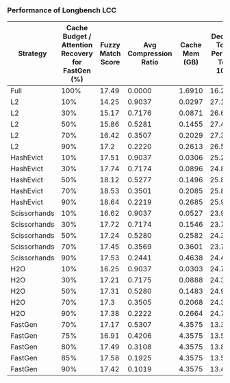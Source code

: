 ###  Performance of Longbench LCC

| Strategy | Cache Budget / Attention Recovery for FastGen (%) | Fuzzy Match Score | Avg Compression Ratio | Cache Mem (GB) | Decode Toks Per Sec Top 10% | Prefill Toks Per Sec Top 10% |
|---|---|---|---|---|---|---|
| Full | 100% | 17.49 | 0.0000 | 1.6910 | 16.2247 | 16025.5020 |
| L2 | 10% | 14.25 | 0.9037 | 0.0297 | 27.1056 | 15413.2112 |
| L2 | 30% | 15.17 | 0.7176 | 0.0871 | 26.6488 | 15392.0578 |
| L2 | 50% | 15.86 | 0.5281 | 0.1455 | 27.4713 | 15369.6624 |
| L2 | 70% | 16.42 | 0.3507 | 0.2029 | 27.3557 | 15750.7059 |
| L2 | 90% | 17.2 | 0.2220 | 0.2613 | 26.5857 | 15931.2057 |
| HashEvict | 10% | 17.51 | 0.9037 | 0.0306 | 25.2640 | 15154.0262 |
| HashEvict | 30% | 17.74 | 0.7174 | 0.0896 | 24.8384 | 15231.5348 |
| HashEvict | 50% | 18.12 | 0.5277 | 0.1496 | 25.8017 | 15304.4810 |
| HashEvict | 70% | 18.53 | 0.3501 | 0.2085 | 25.8092 | 15624.5962 |
| HashEvict | 90% | 18.64 | 0.2219 | 0.2685 | 25.9740 | 15757.2546 |
| Scissorhands | 10% | 16.62 | 0.9037 | 0.0527 | 23.9663 | 9576.0022 |
| Scissorhands | 30% | 17.72 | 0.7174 | 0.1546 | 23.7829 | 9411.2411 |
| Scissorhands | 50% | 17.24 | 0.5280 | 0.2582 | 24.3668 | 9599.5228 |
| Scissorhands | 70% | 17.45 | 0.3569 | 0.3601 | 23.7511 | 9503.5770 |
| Scissorhands | 90% | 17.53 | 0.2441 | 0.4638 | 24.4278 | 9454.6502 |
| H2O | 10% | 16.25 | 0.9037 | 0.0303 | 24.7333 | 9572.6272 |
| H2O | 30% | 17.21 | 0.7175 | 0.0888 | 24.3188 | 9370.4320 |
| H2O | 50% | 17.31 | 0.5280 | 0.1483 | 24.9113 | 9583.9830 |
| H2O | 70% | 17.3 | 0.3505 | 0.2068 | 24.3220 | 9626.7575 |
| H2O | 90% | 17.38 | 0.2222 | 0.2664 | 24.7619 | 9834.0535 |
| FastGen | 70% | 17.17 | 0.5307 | 4.3575 | 13.3479 | 1109.0816 |
| FastGen | 75% | 16.91 | 0.4206 | 4.3575 | 13.5296 | 1122.5225 |
| FastGen | 80% | 17.49 | 0.3108 | 4.3575 | 13.8139 | 1148.6746 |
| FastGen | 85% | 17.58 | 0.1925 | 4.3575 | 13.5166 | 1121.0682 |
| FastGen | 90% | 17.42 | 0.1019 | 4.3575 | 13.4661 | 1146.9983 |
